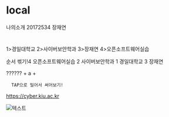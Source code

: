# local

나의소개 20172534 장재연
#
1>경일대학교
2>사이버보안학과
3>장재연
4>오픈소프트웨어실습


순서 썪기!4 오픈소프트웨어실습
2 사이버보안학과
1 경일대학교
3 장재연

 ??????  + a +

      TAP으로 밀어서 써어보기!
  
 https://cyber.kiu.ac.kr

![텍스트](ㅋ.jpg)

